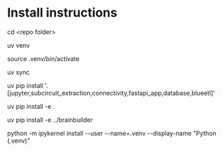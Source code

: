 # Install instructions

cd \<repo folder\>

uv venv

source .venv/bin/activate

uv sync

uv pip install '.[jupyter,subcircuit_extraction,connectivity,fastapi_app,database,blueetl]'

uv pip install -e .

uv pip install -e ../brainbuilder

python -m ipykernel install --user --name=.venv --display-name "Python (.venv)"
